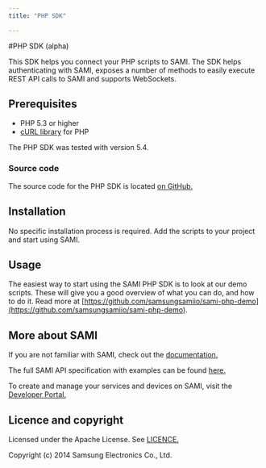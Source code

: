 ```yaml
---
title: "PHP SDK"

---
```


#PHP SDK (alpha)

This SDK helps you connect your PHP scripts to SAMI. The SDK helps authenticating with SAMI, exposes a number of methods to easily execute REST API calls to SAMI and supports WebSockets.

## Prerequisites

- PHP 5.3 or higher
- [cURL library](http://php.net/manual/en/book.curl.php) for PHP

The PHP SDK was tested with version 5.4.

### Source code

The source code for the PHP SDK is located [on GitHub.](https://github.com/samsungsamiio/sami-php)

## Installation

No specific installation process is required. Add the scripts to your project and start using SAMI.

## Usage

The easiest way to start using the SAMI PHP SDK is to look at our demo scripts. These will give you a good overview of what you can do, and how to do it. Read more at [https://github.com/samsungsamiio/sami-php-demo](https://github.com/samsungsamiio/sami-php-demo).

## More about SAMI

If you are not familiar with SAMI, check out the [documentation.](/sami/sami-documentation/)

The full SAMI API specification with examples can be found [here.](/sami/api-spec.html)

To create and manage your services and devices on SAMI, visit the [Developer Portal.](http://devportal.samsungsami.io)

## Licence and copyright

Licensed under the Apache License. See [LICENCE.](https://github.com/samsungsamiio/sami-php/blob/master/LICENSE)

Copyright (c) 2014 Samsung Electronics Co., Ltd.
